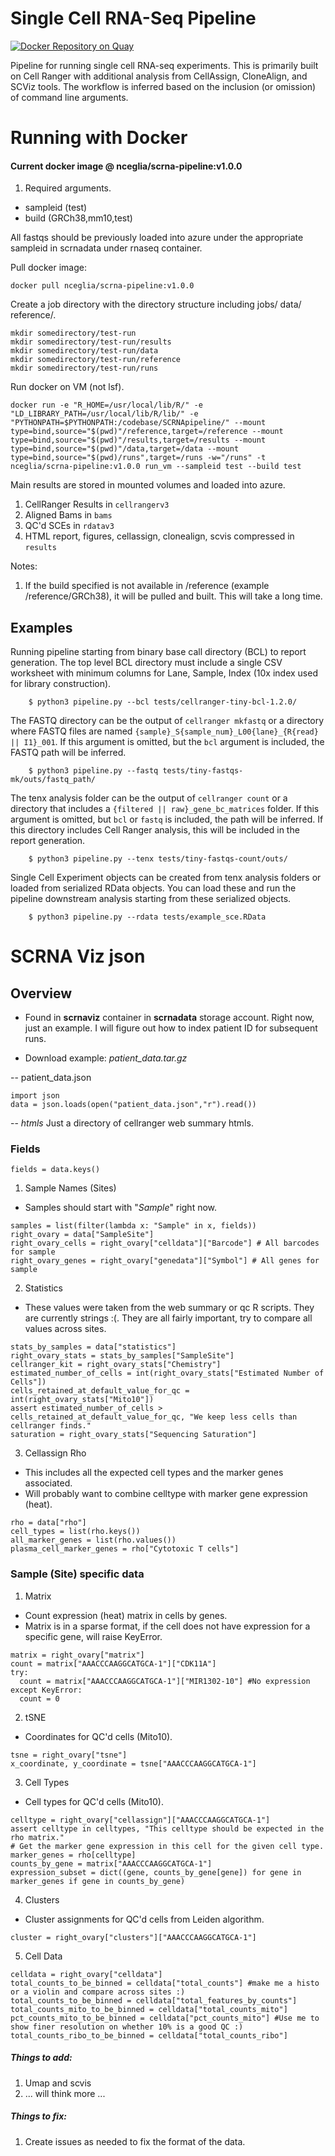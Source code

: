 # Single Cell RNA-Seq Pipeline #

[![Docker Repository on Quay](https://quay.io/repository/nceglia/scrna-pipeline/status "Docker Repository on Quay")](https://quay.io/repository/nceglia/scrna-pipeline)

Pipeline for running single cell RNA-seq experiments.
This is primarily built on Cell Ranger with additional analysis from CellAssign, CloneAlign, and SCViz tools.
The workflow is inferred based on the inclusion (or omission) of command line arguments.

# Running with Docker #

#### Current docker image @ nceglia/scrna-pipeline:v1.0.0

1. Required arguments.
- sampleid (test)
- build (GRCh38,mm10,test)

All fastqs should be previously loaded into azure under the appropriate sampleid in scrnadata under rnaseq container.

Pull docker image:
```
docker pull nceglia/scrna-pipeline:v1.0.0
```

Create a job directory with the directory structure including jobs/ data/ reference/.
```
mkdir somedirectory/test-run
mkdir somedirectory/test-run/results
mkdir somedirectory/test-run/data
mkdir somedirectory/test-run/reference
mkdir somedirectory/test-run/runs
```

Run docker on VM (not lsf).
```
docker run -e "R_HOME=/usr/local/lib/R/" -e "LD_LIBRARY_PATH=/usr/local/lib/R/lib/" -e "PYTHONPATH=$PYTHONPATH:/codebase/SCRNApipeline/" --mount type=bind,source="$(pwd)"/reference,target=/reference --mount type=bind,source="$(pwd)"/results,target=/results --mount type=bind,source="$(pwd)"/data,target=/data --mount type=bind,source="$(pwd)/runs",target=/runs -w="/runs" -t nceglia/scrna-pipeline:v1.0.0 run_vm --sampleid test --build test
```


Main results are stored in mounted volumes and loaded into azure.
1. CellRanger Results in `cellrangerv3`
2. Aligned Bams in `bams`
2. QC'd SCEs in `rdatav3`
3. HTML report, figures, cellassign, clonealign, scvis compressed in `results`


Notes:
1. If the build specified is not available in /reference (example /reference/GRCh38), it will be pulled and built.  This will take a long time.



## Examples ##

Running pipeline starting from binary base call directory (BCL) to report generation.
The top level BCL directory must include a single CSV worksheet with minimum columns for Lane, Sample, Index (10x index used for library construction).

```
    $ python3 pipeline.py --bcl tests/cellranger-tiny-bcl-1.2.0/
```

The FASTQ directory can be the output of `cellranger mkfastq` or a directory where FASTQ files are named `{sample}_S{sample_num}_L00{lane}_{R{read} || I1}_001`.
If this argument is omitted, but the `bcl` argument is included, the FASTQ path will be inferred.

```
    $ python3 pipeline.py --fastq tests/tiny-fastqs-mk/outs/fastq_path/
```

The tenx analysis folder can be the output of `cellranger count` or a directory that includes a `{filtered || raw}_gene_bc_matrices` folder.
If this argument is omitted, but `bcl` or `fastq` is included, the path will be inferred.
If this directory includes Cell Ranger analysis, this will be included in the report generation.

```
    $ python3 pipeline.py --tenx tests/tiny-fastqs-count/outs/
```

Single Cell Experiment objects can be created from tenx analysis folders or loaded from serialized RData objects.
You can load these and run the pipeline downstream analysis starting from these serialized objects.

```
    $ python3 pipeline.py --rdata tests/example_sce.RData
```


# SCRNA Viz json

## Overview
 - Found in **scrnaviz** container in **scrnadata** storage account.
Right now, just an example. I will figure out how to index patient ID for subsequent runs.

- Download example: *patient_data.tar.gz*

-- patient_data.json

```
import json
data = json.loads(open("patient_data.json","r").read())
```

-- *htmls*
Just a directory of cellranger web summary htmls.

### Fields
```
fields = data.keys()
```

1. Sample Names (Sites)
 - Samples should start with "*Sample*" right now.
```
samples = list(filter(lambda x: "Sample" in x, fields))
right_ovary = data["SampleSite"]
right_ovary_cells = right_ovary["celldata"]["Barcode"] # All barcodes for sample
right_ovary_genes = right_ovary["genedata"]["Symbol"] # All genes for sample
```

2. Statistics
 - These values were taken from the web summary or qc R scripts.  They are currently strings :(.
They are all fairly important, try to compare all values across sites.
```
stats_by_samples = data["statistics"]
right_ovary_stats = stats_by_samples["SampleSite"]
cellranger_kit = right_ovary_stats["Chemistry"]
estimated_number_of_cells = int(right_ovary_stats["Estimated Number of Cells"])
cells_retained_at_default_value_for_qc = int(right_ovary_stats["Mito10"])
assert estimated_number_of_cells > cells_retained_at_default_value_for_qc, "We keep less cells than cellranger finds."
saturation = right_ovary_stats["Sequencing Saturation"]
```

3. Cellassign Rho
- This includes all the expected cell types and the marker genes associated.
- Will probably want to combine celltype with marker gene expression (heat).
```
rho = data["rho"]
cell_types = list(rho.keys())
all_marker_genes = list(rho.values())
plasma_cell_marker_genes = rho["Cytotoxic T cells"]
```

### Sample (Site) specific data

1. Matrix
- Count expression (heat) matrix in cells by genes.
- Matrix is in a sparse format, if the cell does not have expression for a specific gene, will raise KeyError.

```
matrix = right_ovary["matrix"]
count = matrix["AAACCCAAGGCATGCA-1"]["CDK11A"]
try:
  count = matrix["AAACCCAAGGCATGCA-1"]["MIR1302-10"] #No expression
except KeyError:
  count = 0
```

2. tSNE
- Coordinates for QC'd cells (Mito10).
```
tsne = right_ovary["tsne"]
x_coordinate, y_coordinate = tsne["AAACCCAAGGCATGCA-1"]
```

3. Cell Types
- Cell types for QC'd cells (Mito10).
```
celltype = right_ovary["cellassign"]["AAACCCAAGGCATGCA-1"]
assert celltype in celltypes, "This celltype should be expected in the rho matrix."
# Get the marker gene expression in this cell for the given cell type.
marker_genes = rho[celltype]
counts_by_gene = matrix["AAACCCAAGGCATGCA-1"]
expression_subset = dict((gene, counts_by_gene[gene]) for gene in marker_genes if gene in counts_by_gene)
```

4. Clusters
- Cluster assignments for QC'd cells from Leiden algorithm.
```
cluster = right_ovary["clusters"]["AAACCCAAGGCATGCA-1"]
```

5. Cell Data

```
celldata = right_ovary["celldata"]
total_counts_to_be_binned = celldata["total_counts"] #make me a histo or a violin and compare across sites :)
total_counts_to_be_binned = celldata["total_features_by_counts"]
total_counts_mito_to_be_binned = celldata["total_counts_mito"]
pct_counts_mito_to_be_binned = celldata["pct_counts_mito"] #Use me to show finer resolution on whether 10% is a good QC :)
total_counts_ribo_to_be_binned = celldata["total_counts_ribo"]
```


##### Things to add:
1) Umap and scvis
2) ... will think more ...

##### Things to fix:
1) Create issues as needed to fix the format of the data.
